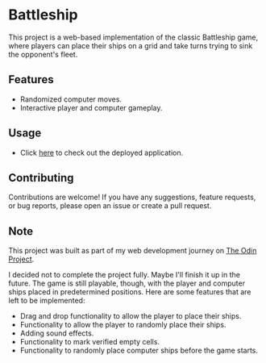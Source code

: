 # Battleship

This project is a web-based implementation of the classic Battleship game, where players can place their ships on a grid and take turns trying to sink the opponent's fleet.

## Features

- Randomized computer moves.
- Interactive player and computer gameplay.

## Usage

- Click [here](https://gideon-d-adeti.github.io/battleship/) to check out the deployed application.

## Contributing

Contributions are welcome! If you have any suggestions, feature requests, or bug reports, please open an issue or create a pull request.

## Note

This project was built as part of my web development journey on [The Odin Project](https://www.theodinproject.com/).

I decided not to complete the project fully. Maybe I'll finish it up in the future. The game is still playable, though, with the player and computer ships placed in predetermined positions. Here are some features that are left to be implemented:

- Drag and drop functionality to allow the player to place their ships.
- Functionality to allow the player to randomly place their ships.
- Adding sound effects.
- Functionality to mark verified empty cells.
- Functionality to randomly place computer ships before the game starts.
